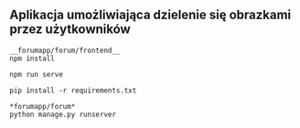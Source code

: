 ## Aplikacja umożliwiająca dzielenie się obrazkami przez użytkowników

```
__forumapp/forum/frontend__
npm install

npm run serve
```

```
pip install -r requirements.txt

*forumapp/forum*
python manage.py runserver
```
